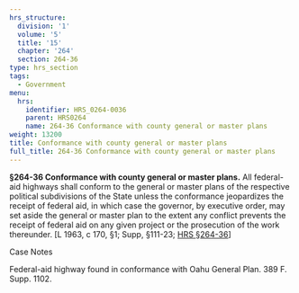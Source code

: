 ```yaml
---
hrs_structure:
  division: '1'
  volume: '5'
  title: '15'
  chapter: '264'
  section: 264-36
type: hrs_section
tags:
  - Government
menu:
  hrs:
    identifier: HRS_0264-0036
    parent: HRS0264
    name: 264-36 Conformance with county general or master plans
weight: 13200
title: Conformance with county general or master plans
full_title: 264-36 Conformance with county general or master plans
---
```

**§264-36 Conformance with county general or master plans.** All federal-aid highways shall conform to the general or master plans of the respective political subdivisions of the State unless the conformance jeopardizes the receipt of federal aid, in which case the governor, by executive order, may set aside the general or master plan to the extent any conflict prevents the receipt of federal aid on any given project or the prosecution of the work thereunder. [L 1963, c 170, §1; Supp, §111-23; [HRS §264-36](/title-15/chapter-264/section-264-36/)]

Case Notes

Federal-aid highway found in conformance with Oahu General Plan. 389 F. Supp. 1102.